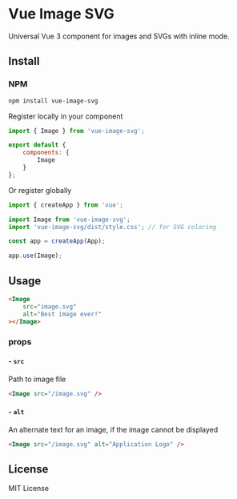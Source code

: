 # Vue Image SVG

Universal Vue 3 component for images and SVGs with inline mode.

## Install

### NPM

```bash
npm install vue-image-svg
```

Register locally in your component
```js
import { Image } from 'vue-image-svg';

export default {
    components: {
        Image
    }
};
```

Or register globally
```js
import { createApp } from 'vue';

import Image from 'vue-image-svg';
import 'vue-image-svg/dist/style.css'; // for SVG coloring

const app = createApp(App);

app.use(Image);
```

## Usage

```html
<Image 
    src="image.svg" 
    alt="Best image ever!"
></Image>
``` 

### props
#### - `src`
Path to image file

```html
<Image src="/image.svg" />
```

#### - `alt`
An alternate text for an image, if the image cannot be displayed

```html
<Image src="/image.svg" alt="Application Logo" />
```

## License

MIT License